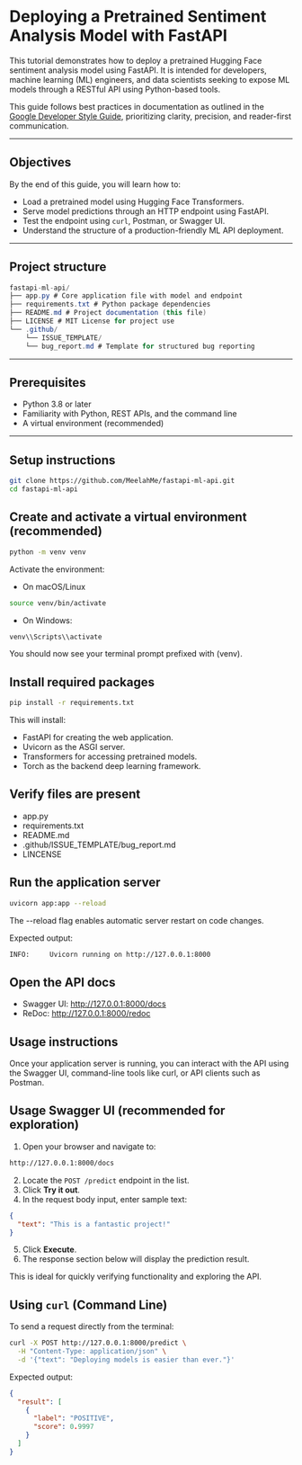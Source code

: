 # Deploying a Pretrained Sentiment Analysis Model with FastAPI

This tutorial demonstrates how to deploy a pretrained Hugging Face sentiment analysis model using FastAPI. It is intended for developers, machine learning (ML) engineers, and data scientists seeking to expose ML models through a RESTful API using Python-based tools.

This guide follows best practices in documentation as outlined in the [Google Developer Style Guide](https://developers.google.com/style), prioritizing clarity, precision, and reader-first communication.

---

## Objectives

By the end of this guide, you will learn how to:

- Load a pretrained model using Hugging Face Transformers.
- Serve model predictions through an HTTP endpoint using FastAPI.
- Test the endpoint using `curl`, Postman, or Swagger UI.
- Understand the structure of a production-friendly ML API deployment.

---

## Project structure

```c#
fastapi-ml-api/ 
├── app.py # Core application file with model and endpoint 
├── requirements.txt # Python package dependencies 
├── README.md # Project documentation (this file) 
├── LICENSE # MIT License for project use 
└── .github/ 
    └── ISSUE_TEMPLATE/ 
    └── bug_report.md # Template for structured bug reporting
```

---

## Prerequisites

- Python 3.8 or later
- Familiarity with Python, REST APIs, and the command line
- A virtual environment (recommended)

---

## Setup instructions

 ```bash
git clone https://github.com/MeelahMe/fastapi-ml-api.git
cd fastapi-ml-api
```
## Create and activate a virtual environment (recommended)

```bash
python -m venv venv
```
Activate the environment:
- On macOS/Linux

```bash
source venv/bin/activate 
```
- On Windows:

```bash
venv\\Scripts\\activate
```
You should now see your terminal prompt prefixed with (venv).

## Install required packages

```bash
pip install -r requirements.txt
```
This will install:

- FastAPI for creating the web application.
- Uvicorn as the ASGI server.
- Transformers for accessing pretrained models.
- Torch as the backend deep learning framework.

## Verify files are present 

- app.py
- requirements.txt
- README.md
- .github/ISSUE_TEMPLATE/bug_report.md
- LINCENSE

## Run the application server

```bash
uvicorn app:app --reload
```
The --reload flag enables automatic server restart on code changes.

Expected output:

```bash
INFO:     Uvicorn running on http://127.0.0.1:8000
```
## Open the API docs

- Swagger UI: http://127.0.0.1:8000/docs
- ReDoc: http://127.0.0.1:8000/redoc

## Usage instructions

Once your application server is running, you can interact with the API using the Swagger UI, command-line tools like curl, or API clients such as Postman.

## Usage Swagger UI (recommended for exploration)

1. Open your browser and navigate to:

```bash
http://127.0.0.1:8000/docs
```

2. Locate the `POST /predict` endpoint in the list.
3. Click **Try it out**.
4. In the request body input, enter sample text:

```json
{
  "text": "This is a fantastic project!"
}
```
5. Click **Execute**.
6. The response section below will display the prediction result.

This is ideal for quickly verifying functionality and exploring the API.

## Using `curl` (Command Line)

To send a request directly from the terminal:

```bash
curl -X POST http://127.0.0.1:8000/predict \
  -H "Content-Type: application/json" \
  -d '{"text": "Deploying models is easier than ever."}'
```
Expected output: 
```json
{
  "result": [
    {
      "label": "POSITIVE",
      "score": 0.9997
    }
  ]
}
```


